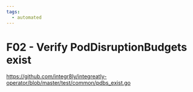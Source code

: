 ```yaml
---
tags:
  - automated
---
```


# F02 - Verify PodDisruptionBudgets exist

https://github.com/integr8ly/integreatly-operator/blob/master/test/common/pdbs_exist.go
